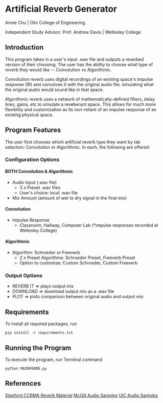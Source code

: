 # Artificial Reverb Generator
Annie Chu | Olin College of Engineering

Independent Study Advisor: Prof. Andrew Davis | Wellesley College

## Introduction
This program takes in a user's input .wav file and outputs a reverbed version of their choosing. The user has the ability to choose what type of reverb they would like -- Convolution vs Algorithmic. 

Convolution reverb uses digital recordings of an existing space's impulse response (IR) and convolves it with the original audio file, simulating what the original audio would sound like in that space. 

Algorithmic reverb uses a network of mathematically-defined filters, delay lines, gains, etc to simulate a reveberant space. This allows for much more flexibility and customization as its non-reliant of an impulse response of an existing physical space. 

## Program Features
The user first chooses which artificial reverb type they want by tab selection: Convolution or Algorithmic.
In each, the following are offered:

### Configuration Options

#### BOTH Convolution & Algorithmic
- Audio Input (.wav file)
    - 3 x Preset .wav files
    - User's choice: local .wav file
- Mix Amount (amount of wet to dry signal in the final mix)

#### Convolution
- Impulse Response
    - Classroom, Hallway, Computer Lab (*impulse responses recorded at Wellesley College)

#### Algorithmic
- Algorithm: Schroeder or Freeverb
    - 2 x Preset Algorithms: Schroeder Preset, Freeverb Preset
    - Option to customize: Custom Schroeder, Custom Freeverb

### Output Options
- REVERB IT => plays output mix 
- DOWNLOAD => download output mix as a .wav file
- PLOT => plots comparison between original audio and output mix

## Requirements
To install all required packages, run

<code>pip install -r requirements.txt</code>

## Running the Program
To execute the program, run Terminal command


<code>python MAINFRAME.py</code>


## References
[Stanford CCRMA Reverb Material](https://ccrma.stanford.edu/~jos/Reverb/)
[McGill Audio Samples](http://www-mmsp.ece.mcgill.ca/Documents/AudioFormats/WAVE/Samples.html)
[UIC Audio Samples](https://www2.cs.uic.edu/~i101/SoundFiles/)

